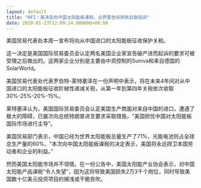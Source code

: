 ```yaml
---
layout: default
title: "RFI：美决定向中国太阳能板课税，业界警告将损失巨额投资"
date: 2018-01-23T12:09:24.000000+08:00
---
```


美国贸易代表处本周一宣布将向从中国进口的太阳能板征收保护关税。

这一决定是美国国际贸易委员会认定两名美国企业家宣告破产进而起诉的要求可被受理之后做出的。这两家企业分别是主要由中资控制的Suniva和来自德国的SolarWorld。

美国贸易代表处代表罗伯特-莱特塞泽在一份声明中表示，将在未来4年间对从中国进口的太阳能板征收阶梯性递减关税，从第一年到第四年关税依次收取30%-25%-20%-15%。

莱特塞泽认为，美国国际贸易委员会认定美国生产商面对来自中国的进口，遭遇了极大的障碍，已屡次向总统特朗普进言要求采取措施，“美国担忧中国对太阳能板国际市场进行主导”。

美国贸易部门表示，中国已经为世界太阳能板总量生产了71%，光能电池则占全球总生产量的60%，“本次向中国太阳能板课税的决定表示，美国将永远捍卫本国劳动者和企业的利益。”

然而美国太阳能市场并不领情。在一份公告中，美国太阳能产业协会表示，对中国太阳能产品课税“令人失望”，因为这将导致美国损失2万3千个岗位，同时导致美国数十亿美元投资项目的搁浅或干脆告吹。

